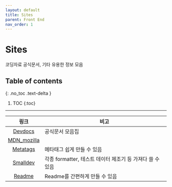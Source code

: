 ```yaml
---
layout: default
title: Sites
parent: Front End
nav_order: 1
---
```


# Sites
코딩자료 공식문서, 기타 유용한 정보 모음

## Table of contents
{: .no_toc .text-delta }

1. TOC
{:toc}

---

|링크|비고|
|:--:|--|
|[Devdocs](https://devdocs.io/)|공식문서 모음집|
|[MDN_mozilla](https://developer.mozilla.org/ko/)||
|[Metatags](https://metatags.io/)|메타태그 쉽게 만들 수 있음|
|[Smalldev](https://smalldev.tools/)|각종 formatter, 테스트 데이터 제조기 등 가져다 쓸 수 있음|
|[Readme](https://readme.so/)|Readme를 간편하게 만들 수 있음|
